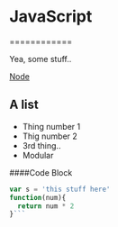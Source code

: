 # JavaScript
============

Yea, some stuff..

[Node](node.md)

## A list
- Thing number 1
- Thig number 2
- 3rd thing..
- Modular

####Code Block
```javascript
var s = 'this stuff here'
function(num){
  return num * 2
}```
